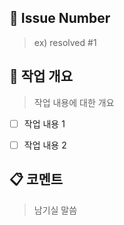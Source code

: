 ## 📕 Issue Number

> ex) resolved #1

## 📙 작업 개요

> 작업 내용에 대한 개요

- [ ] 작업 내용 1
- [ ] 작업 내용 2


## 📋 코멘트

> 남기실 말씀

